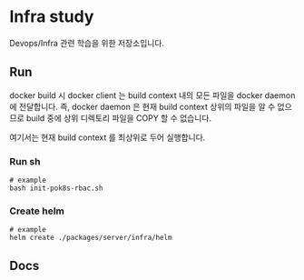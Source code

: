 # Infra study

Devops/Infra 관련 학습을 위한 저장소입니다.

## Run
docker build 시 docker client 는 build context 내의 모든 파일을 docker daemon 에 전달합니다.
즉, docker daemon 은 현재 build context 상위의 파일을 알 수 없으므로 build 중에 상위 디렉토리 파일을 COPY 할 수 없습니다.

여기서는 현재 build context 를 최상위로 두어 실행합니다.

### Run sh
```
# example
bash init-pok8s-rbac.sh
```

### Create helm
```
# example
helm create ./packages/server/infra/helm
```

## Docs
